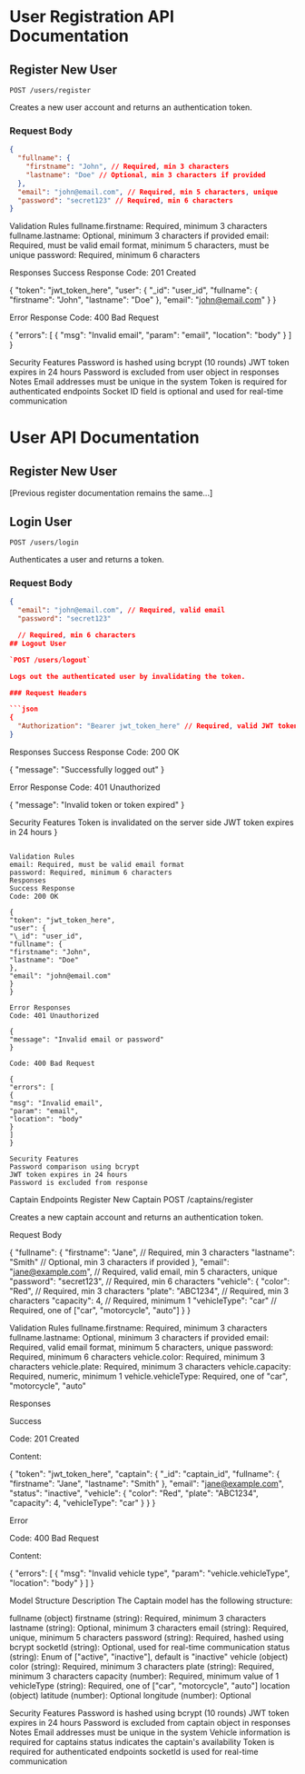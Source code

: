 # User Registration API Documentation

## Register New User

`POST /users/register`

Creates a new user account and returns an authentication token.

### Request Body

```json
{
  "fullname": {
    "firstname": "John", // Required, min 3 characters
    "lastname": "Doe" // Optional, min 3 characters if provided
  },
  "email": "john@email.com", // Required, min 5 characters, unique
  "password": "secret123" // Required, min 6 characters
}
```

Validation Rules
fullname.firstname: Required, minimum 3 characters
fullname.lastname: Optional, minimum 3 characters if provided
email: Required, must be valid email format, minimum 5 characters, must be unique
password: Required, minimum 6 characters

Responses
Success Response
Code: 201 Created

{
"token": "jwt_token_here",
"user": {
"\_id": "user_id",
"fullname": {
"firstname": "John",
"lastname": "Doe"
},
"email": "john@email.com"
}
}

Error Response
Code: 400 Bad Request

{
"errors": [
{
"msg": "Invalid email",
"param": "email",
"location": "body"
}
]
}

Security Features
Password is hashed using bcrypt (10 rounds)
JWT token expires in 24 hours
Password is excluded from user object in responses
Notes
Email addresses must be unique in the system
Token is required for authenticated endpoints
Socket ID field is optional and used for real-time communication

# User API Documentation

## Register New User

[Previous register documentation remains the same...]

## Login User

`POST /users/login`

Authenticates a user and returns a token.

### Request Body

````json
{
  "email": "john@email.com", // Required, valid email
  "password": "secret123"

  // Required, min 6 characters
## Logout User

`POST /users/logout`

Logs out the authenticated user by invalidating the token.

### Request Headers

```json
{
  "Authorization": "Bearer jwt_token_here" // Required, valid JWT token
}
````

Responses
Success Response
Code: 200 OK

{
"message": "Successfully logged out"
}

Error Response
Code: 401 Unauthorized

{
"message": "Invalid token or token expired"
}

Security Features
Token is invalidated on the server side
JWT token expires in 24 hours
}

```

Validation Rules
email: Required, must be valid email format
password: Required, minimum 6 characters
Responses
Success Response
Code: 200 OK

{
"token": "jwt_token_here",
"user": {
"\_id": "user_id",
"fullname": {
"firstname": "John",
"lastname": "Doe"
},
"email": "john@email.com"
}
}

Error Responses
Code: 401 Unauthorized

{
"message": "Invalid email or password"
}

Code: 400 Bad Request

{
"errors": [
{
"msg": "Invalid email",
"param": "email",
"location": "body"
}
]
}

Security Features
Password comparison using bcrypt
JWT token expires in 24 hours
Password is excluded from response
```

Captain Endpoints
Register New Captain
POST /captains/register

Creates a new captain account and returns an authentication token.

Request Body

{
"fullname": {
"firstname": "Jane", // Required, min 3 characters
"lastname": "Smith" // Optional, min 3 characters if provided
},
"email": "jane@example.com", // Required, valid email, min 5 characters, unique
"password": "secret123", // Required, min 6 characters
"vehicle": {
"color": "Red", // Required, min 3 characters
"plate": "ABC1234", // Required, min 3 characters
"capacity": 4, // Required, minimum 1
"vehicleType": "car" // Required, one of ["car", "motorcycle", "auto"]
}
}

Validation Rules
fullname.firstname: Required, minimum 3 characters
fullname.lastname: Optional, minimum 3 characters if provided
email: Required, valid email format, minimum 5 characters, unique
password: Required, minimum 6 characters
vehicle.color: Required, minimum 3 characters
vehicle.plate: Required, minimum 3 characters
vehicle.capacity: Required, numeric, minimum 1
vehicle.vehicleType: Required, one of "car", "motorcycle", "auto"

Responses

Success

Code: 201 Created

Content:

{
"token": "jwt_token_here",
"captain": {
"\_id": "captain_id",
"fullname": {
"firstname": "Jane",
"lastname": "Smith"
},
"email": "jane@example.com",
"status": "inactive",
"vehicle": {
"color": "Red",
"plate": "ABC1234",
"capacity": 4,
"vehicleType": "car"
}
}
}

Error

Code: 400 Bad Request

Content:

{
"errors": [
{
"msg": "Invalid vehicle type",
"param": "vehicle.vehicleType",
"location": "body"
}
]
}

Model Structure Description
The Captain model has the following structure:

fullname (object)
firstname (string): Required, minimum 3 characters
lastname (string): Optional, minimum 3 characters
email (string): Required, unique, minimum 5 characters
password (string): Required, hashed using bcrypt
socketId (string): Optional, used for real-time communication
status (string): Enum of ["active", "inactive"], default is "inactive"
vehicle (object)
color (string): Required, minimum 3 characters
plate (string): Required, minimum 3 characters
capacity (number): Required, minimum value of 1
vehicleType (string): Required, one of ["car", "motorcycle", "auto"]
location (object)
latitude (number): Optional
longitude (number): Optional

Security Features
Password is hashed using bcrypt (10 rounds)
JWT token expires in 24 hours
Password is excluded from captain object in responses
Notes
Email addresses must be unique in the system
Vehicle information is required for captains
status indicates the captain's availability
Token is required for authenticated endpoints
socketId is used for real-time communication
